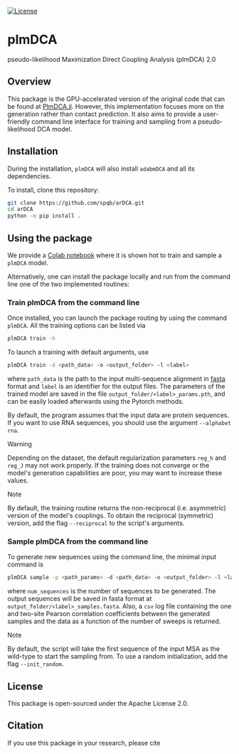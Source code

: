 [![License](https://img.shields.io/badge/License-Apache-red)](https://www.nature.com/articles/s41467-021-25756-4)
# plmDCA
pseudo-likelihood Maximization Direct Coupling Analysis (plmDCA) 2.0

## Overview
This package is the GPU-accelerated version of the original code that can be found at [PlmDCA.jl](https://github.com/pagnani/PlmDCA.jl.git). However, this implementation focuses more on the generation rather than contact prediction. It also aims to provide a user-friendly command line interface for training and sampling from a pseudo-likelihood DCA model.

## Installation
During the installation, `plmDCA` will also install `adabmDCA` and all its dependencies.

To install, clone this repository:
```bash
git clone https://github.com/spqb/arDCA.git
cd arDCA
python -m pip install .
```
## Using the package
We provide a [Colab notebook](https://colab.research.google.com/drive/1nWzbLW3emB-vb92M6Gc9wZBPiyiT8czE?usp=sharing) where it is shown hot to train and sample a `plmDCA` model.

Alternatively, one can install the package locally and run from the command line one of the two implemented routines:

### Train plmDCA from the command line
Once installed, you can launch the package routing by using the command `plmDCA`. All the training options can be listed via
```bash
plmDCA train -h
```
To launch a training with default arguments, use
```bash
plmDCA train -d <path_data> -o <output_folder> -l <label>
```
where `path_data` is the path to the input multi-sequence alignment in [fasta](https://en.wikipedia.org/wiki/FASTA_format) format and `label` is an identifier for the output files. The parameters of the trained model are saved in the file `output_folder/<label>_params.pth`, and can be easily loaded afterwards using the Pytorch methods.

By default, the program assumes that the input data are protein sequences. If you want to use RNA sequences, you should use the argument `--alphabet rna`.

> [!WARNING]
> Depending on the dataset, the default regularization parameters `reg_h` and `reg_J` may not work properly. If the training does not converge or the model's generation capabilities are poor, you may want to increase these values.

> [!NOTE]
> By default, the training routine returns the non-reciprocal (i.e. asymmetric) version of the model's couplings. To obtain the reciprocal (symmetric) version, add the flag `--reciprocal` to the script's arguments.

### Sample plmDCA from the command line
To generate new sequences using the command line, the minimal input command is
```bash
plmDCA sample -p <path_params> -d <path_data> -o <output_folder> -l <label> --ngen <num_sequences>
```
where `num_sequences` is the number of sequences to be generated. The output sequences will be saved in fasta format at `output_folder/<label>_samples.fasta`. Also, a `csv` log file containing the one and two-site Pearson correlation coefficients between the generated samples and the data as a function of the number of sweeps is returned. 

> [!NOTE]
> By default, the script will take the first sequence of the input MSA as the wild-type to start the sampling from. To use a random initialization, add the flag `--init_random`.

## License
This package is open-sourced under the Apache License 2.0.

## Citation
If you use this package in your research, please cite

